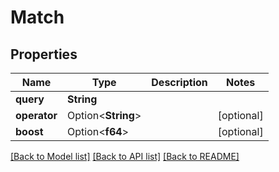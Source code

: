 # Match

## Properties

Name | Type | Description | Notes
------------ | ------------- | ------------- | -------------
**query** | **String** |  | 
**operator** | Option<**String**> |  | [optional]
**boost** | Option<**f64**> |  | [optional]

[[Back to Model list]](../README.md#documentation-for-models) [[Back to API list]](../README.md#documentation-for-api-endpoints) [[Back to README]](../README.md)


